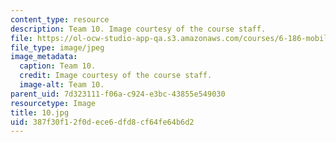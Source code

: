 ```yaml
---
content_type: resource
description: Team 10. Image courtesy of the course staff.
file: https://ol-ocw-studio-app-qa.s3.amazonaws.com/courses/6-186-mobile-autonomous-systems-laboratory-january-iap-2005/387f30f12f0dece6dfd8cf64fe64b6d2_10.jpg
file_type: image/jpeg
image_metadata:
  caption: Team 10.
  credit: Image courtesy of the course staff.
  image-alt: Team 10.
parent_uid: 7d323111-f06a-c924-e3bc-43855e549030
resourcetype: Image
title: 10.jpg
uid: 387f30f1-2f0d-ece6-dfd8-cf64fe64b6d2
---
```

